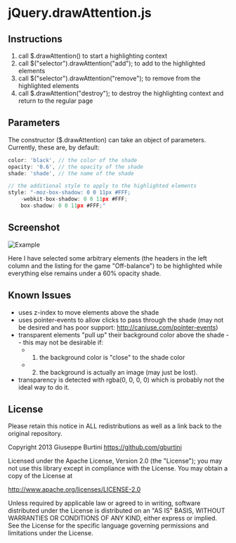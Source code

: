 # jQuery.drawAttention.js

## Instructions
1. call $.drawAttention() to start a highlighting context
2. call $("selector").drawAttention("add"); to add to the highlighted elements
3. call $("selector").drawAttention("remove"); to remove from the highlighted elements
4. call $.drawAttention("destroy"); to destroy the highlighting context and return to the regular page

## Parameters

The constructor ($.drawAttention) can take an object of parameters. Currently, these are, by default:

```javascript
color: 'black',	// the color of the shade
opacity: '0.6',	// the opacity of the shade
shade: 'shade',	// the name of the shade

// the additional style to apply to the highlighted elements
style: "-moz-box-shadow: 0 0 11px #FFF;
	-webkit-box-shadow: 0 0 11px #FFF;
	box-shadow: 0 0 11px #FFF;"
```

## Screenshot
![Example](http://i.imgur.com/2SU5wlX.png)

Here I have selected some arbitrary elements (the headers in the left column and the listing for the game "Off-balance") to be highlighted while everything else remains under a 60% opacity shade.

## Known Issues
* uses z-index to move elements above the shade
* uses pointer-events to allow clicks to pass through the shade (may not be desired and has poor support: http://caniuse.com/pointer-events)
* transparent elements "pull up" their background color above the shade -- this may not be desirable if: 
  * 1. the background color is "close" to the shade color
  * 2. the background is actually an image (may just be lost).
* transparency is detected with rgba(0, 0, 0, 0) which is probably not the ideal way to do it. 

## License 

Please retain this notice in ALL redistributions as well as a link back to the original repository.

Copyright 2013 Giuseppe Burtini      https://github.com/gburtini

Licensed under the Apache License, Version 2.0 (the "License");
you may not use this library except in compliance with the License.
You may obtain a copy of the License at

http://www.apache.org/licenses/LICENSE-2.0

Unless required by applicable law or agreed to in writing, software
distributed under the License is distributed on an "AS IS" BASIS,
WITHOUT WARRANTIES OR CONDITIONS OF ANY KIND, either express or implied.
See the License for the specific language governing permissions and
limitations under the License.
